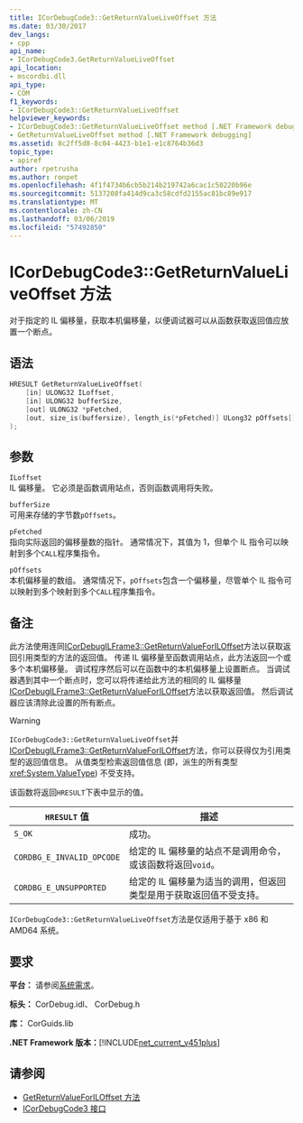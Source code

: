 ```yaml
---
title: ICorDebugCode3::GetReturnValueLiveOffset 方法
ms.date: 03/30/2017
dev_langs:
- cpp
api_name:
- ICorDebugCode3.GetReturnValueLiveOffset
api_location:
- mscordbi.dll
api_type:
- COM
f1_keywords:
- ICorDebugCode3::GetReturnValueLiveOffset
helpviewer_keywords:
- ICorDebugCode3::GetReturnValueLiveOffset method [.NET Framework debugging]
- GetReturnValueLiveOffset method [.NET Framework debugging]
ms.assetid: 8c2ff5d8-8c04-4423-b1e1-e1c8764b36d3
topic_type:
- apiref
author: rpetrusha
ms.author: ronpet
ms.openlocfilehash: 4f1f4734b6cb5b214b219742a6cac1c50220b96e
ms.sourcegitcommit: 5137208fa414d9ca3c58cdfd2155ac81bc89e917
ms.translationtype: MT
ms.contentlocale: zh-CN
ms.lasthandoff: 03/06/2019
ms.locfileid: "57492850"
---
```

# <a name="icordebugcode3getreturnvalueliveoffset-method"></a>ICorDebugCode3::GetReturnValueLiveOffset 方法
对于指定的 IL 偏移量，获取本机偏移量，以便调试器可以从函数获取返回值应放置一个断点。  
  
## <a name="syntax"></a>语法  
  
```cpp
HRESULT GetReturnValueLiveOffset(  
    [in] ULONG32 ILoffset,  
    [in] ULONG32 bufferSize,   
    [out] ULONG32 *pFetched,   
    [out, size_is(buffersize), length_is(*pFetched)] ULong32 pOffsets[]  
);  
```  
  
## <a name="parameters"></a>参数  
 `ILoffset`  
 IL 偏移量。 它必须是函数调用站点，否则函数调用将失败。  
  
 `bufferSize`  
 可用来存储的字节数`pOffsets`。  
  
 `pFetched`  
 指向实际返回的偏移量数的指针。 通常情况下，其值为 1，但单个 IL 指令可以映射到多个`CALL`程序集指令。  
  
 `pOffsets`  
 本机偏移量的数组。 通常情况下，`pOffsets`包含一个偏移量，尽管单个 IL 指令可以映射到多个映射到多个`CALL`程序集指令。  
  
## <a name="remarks"></a>备注  
 此方法使用连同[ICorDebugILFrame3::GetReturnValueForILOffset](../../../../docs/framework/unmanaged-api/debugging/icordebugilframe3-getreturnvalueforiloffset-method.md)方法以获取返回引用类型的方法的返回值。 传递 IL 偏移量至函数调用站点，此方法返回一个或多个本机偏移量。 调试程序然后可以在函数中的本机偏移量上设置断点。 当调试器遇到其中一个断点时，您可以将传递给此方法的相同的 IL 偏移量[ICorDebugILFrame3::GetReturnValueForILOffset](../../../../docs/framework/unmanaged-api/debugging/icordebugilframe3-getreturnvalueforiloffset-method.md)方法以获取返回值。 然后调试器应该清除此设置的所有断点。  
  
> [!WARNING]
>  `ICorDebugCode3::GetReturnValueLiveOffset`并[ICorDebugILFrame3::GetReturnValueForILOffset](../../../../docs/framework/unmanaged-api/debugging/icordebugilframe3-getreturnvalueforiloffset-method.md)方法，你可以获得仅为引用类型的返回值信息。 从值类型检索返回值信息 (即，派生的所有类型<xref:System.ValueType>) 不受支持。  
  
 该函数将返回`HRESULT`下表中显示的值。  
  
|`HRESULT` 值|描述|  
|---------------------|-----------------|  
|`S_OK`|成功。|  
|`CORDBG_E_INVALID_OPCODE`|给定的 IL 偏移量的站点不是调用命令，或该函数将返回`void`。|  
|`CORDBG_E_UNSUPPORTED`|给定的 IL 偏移量为适当的调用，但返回类型是用于获取返回值不受支持。|  
  
 `ICorDebugCode3::GetReturnValueLiveOffset`方法是仅适用于基于 x86 和 AMD64 系统。  
  
## <a name="requirements"></a>要求  
 **平台：** 请参阅[系统需求](../../../../docs/framework/get-started/system-requirements.md)。  
  
 **标头：** CorDebug.idl、 CorDebug.h  
  
 **库：** CorGuids.lib  
  
 **.NET Framework 版本：**[!INCLUDE[net_current_v451plus](../../../../includes/net-current-v451plus-md.md)]  
  
## <a name="see-also"></a>请参阅
- [GetReturnValueForILOffset 方法](../../../../docs/framework/unmanaged-api/debugging/icordebugilframe3-getreturnvalueforiloffset-method.md)
- [ICorDebugCode3 接口](../../../../docs/framework/unmanaged-api/debugging/icordebugcode3-interface.md)
